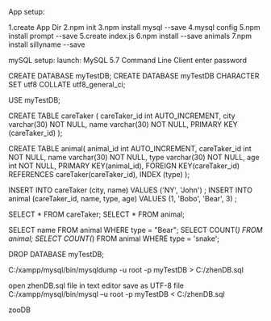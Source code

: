 App setup:

1.create App Dir
2.npm init
3.npm install mysql --save
4.mysql config
5.npm install prompt --save
5.create index.js
6.npm install --save animals
7.npm install sillyname --save


mySQL setup:
launch: MySQL 5.7 Command Line Client
enter password

CREATE DATABASE myTestDB;
CREATE DATABASE myTestDB CHARACTER SET utf8 COLLATE utf8_general_ci;

USE myTestDB;

CREATE TABLE careTaker (
careTaker_id int AUTO_INCREMENT,
city varchar(30) NOT NULL,
name varchar(30) NOT NULL,
PRIMARY KEY (careTaker_id)
);

CREATE TABLE animal(
animal_id int AUTO_INCREMENT,
careTaker_id int NOT NULL,
name varchar(30) NOT NULL,
type varchar(30) NOT NULL,
age int NOT NULL,
PRIMARY KEY(animal_id),
FOREIGN KEY(careTaker_id) REFERENCES careTaker(careTaker_id),
INDEX (type)
); 


INSERT INTO careTaker (city, name) VALUES ('NY', 'John') ;
INSERT INTO animal (careTaker_id, name, type, age) VALUES (1, 'Bobo', 'Bear', 3) ;


SELECT * FROM careTaker;
SELECT * FROM animal;

SELECT name FROM animal WHERE type = "Bear";
SELECT COUNT(*) FROM animal;
SELECT COUNT(*) FROM animal WHERE type = 'snake';

DROP DATABASE myTestDB;



C:/xampp/mysql/bin/mysqldump -u root -p myTestDB > C:/zhenDB.sql

open zhenDB.sql file in text editor save as UTF-8 file
C:/xampp/mysql/bin/mysql –u root -p myTestDB < C:/zhenDB.sql

zooDB
<!-- 
CREATE TABLE Tasks
(
ID int NOT NULL AUTO_INCREMENT,
Todo varchar(255) NOT NULL,
Done BOOL,
Date TIMESTAMP,
PRIMARY KEY (ID)
);

SHOW COLUMNS from Tasks;
INSERT INTO Tasks (Todo, Done) VALUES ('Dishes', False) ;
SELECT * FROM Tasks;

CREATE TABLE department (id NOT NULL);
CREATE TABLE employee (id NOT NULL, dept_id NOT NULL, FOREIGN KEY (dept_id) REFERENCES department(id));
CREATE INDEX name_index ON Employee (Employee_Name);

CREATE TABLE student(
stud_id int AUTO_INCREMENT,
name varchar(30) NOT NULL,
age int NOT NULL,
PRIMARY KEY (stud_id)
);

CREATE TABLE enrol(
rol_no int NOT NULL AUOT_INCREMENT,
stud_id int NOT NULL,
PRIMARY KEY(rol_no),
FOREIGN KEY(stud_id) REFERENCES student(stud_id)
); 

-->

<!-- 
 -->